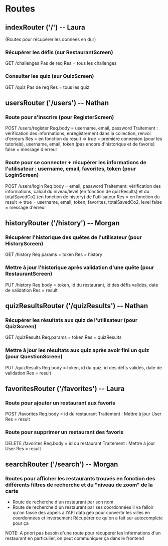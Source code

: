 # Routes


## indexRouter ('/') -- Laura
(Routes pour récupérer les données en dur)

### Récupérer les défis (sur RestaurantScreen)
GET /challenges
Pas de req
Res = tous les challenges

### Consulter les quiz (sur QuizScreen)
GET /quiz
Pas de req
Res = tous les quiz


## usersRouter ('/users') -- Nathan

### Route pour s'inscrire (pour RegisterScreen)
POST /users/register
Req.body = username, email, password
Traitement : vérification des informations, enregistrement dans la collection, renvoi d'erreurs
Res = en fonction du result =>
    true = première connexion (pour les tutoriels), username, email, token (pas encore d'historique et de favoris)
    false = message d'erreur

### Route pour se connecter + récupérer les informations de l'utilisateur : username, email, favorites, token (pour LoginScreen)
POST /users/login
Req.body = email, password
Traitement: vérification des informations, calcul du niveau/level (en fonction de quizResults) et du totalSavedCo2 (en fonction de history) de l'utilisateur
Res = en fonction du result =>
    true = username, email, token, favorites, totalSavedCo2, level
    false = message d'erreur


## historyRouter ('/history') -- Morgan

### Récupérer l'historique des quêtes de l'utilisateur (pour HistoryScreen)
GET /history
Req.params = token
Res = history

### Mettre à jour l'historique après validation d'une quête (pour RestaurantScreen)
PUT /history
Req.body = token, id du restaurant, id des défis validés, date de validation
Res = result


## quizResultsRouter ('/quizResults') -- Nathan

### Récupérer les résultats aux quiz de l'utilisateur (pour QuizScreen)
GET /quizResults
Req.params = token
Res = quizResults

### Mettre à jour les résultats aux quiz après avoir fini un quiz (pour QuestionScreen)
PUT /quizResults
Req.body = token, id du quiz, id des défis validés, date de validation
Res = result


## favoritesRouter ('/favorites') -- Laura

### Route pour ajouter un restaurant aux favoris
POST /favorites
Req.body = id du restaurant
Traitement : Mettre à jour User
Res = result

### Route pour supprimer un restaurant des favoris
DELETE /favorites
Req.body = id du restaurant
Traitement : Mettre à jour User
Res = result


## searchRouter ('/search') -- Morgan

### Routes pour afficher les restaurants trouvés en fonction des différents filtres de recherche et du "niveau de zoom" de la carte
- Route de recherche d'un restaurant par son nom
- Route de recherche d'un restaurant par ses coordonnées
Il va falloir qu'on fasse des appels à l'API data géo pour convertir les villes en coordonnées et inversement
Récupérer ce qu'on a fait sur autocomplete pour ça

NOTE: A priori pas besoin d'une route pour récupérer les informations d'un restaurant en particulier, on peut communiquer ça dans le frontend
